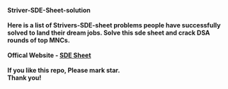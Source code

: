 <b>Striver-SDE-Sheet-solution<b><br> <br>
Here is a list of Strivers-SDE-sheet problems people have successfully solved to land their dream jobs. Solve this sde sheet and crack DSA rounds of top MNCs.
<br><br> Offical Website - <a href="https://takeuforward.org/">SDE Sheet</a> <br>
<br> <b>If you like this repo, Please mark star.<br>
Thank you!<b>
